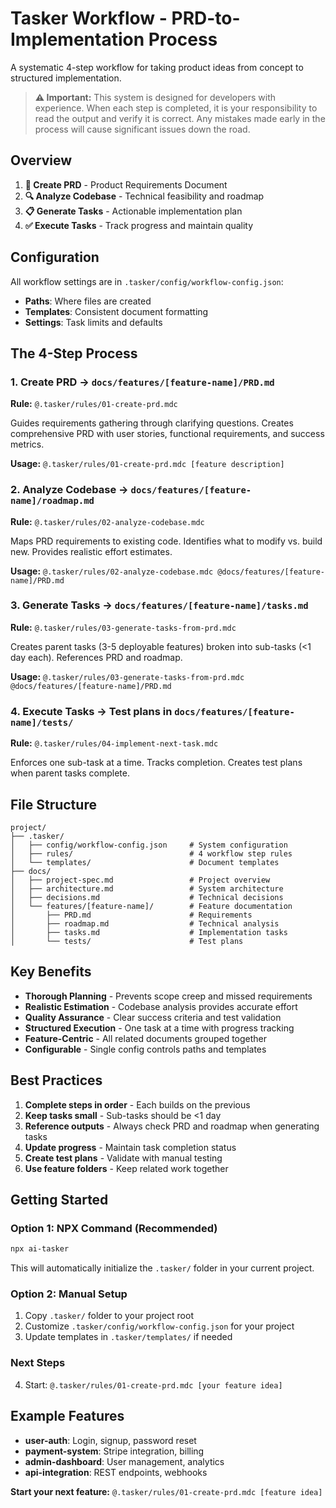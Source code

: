 # Tasker Workflow - PRD-to-Implementation Process

A systematic 4-step workflow for taking product ideas from concept to structured implementation.

> **⚠️ Important:** This system is designed for developers with experience. When each step is completed, it is your responsibility to read the output and verify it is correct. Any mistakes made early in the process will cause significant issues down the road.

## Overview

1. **📝 Create PRD** - Product Requirements Document
2. **🔍 Analyze Codebase** - Technical feasibility and roadmap  
3. **📋 Generate Tasks** - Actionable implementation plan
4. **✅ Execute Tasks** - Track progress and maintain quality

## Configuration

All workflow settings are in `.tasker/config/workflow-config.json`:
- **Paths**: Where files are created
- **Templates**: Consistent document formatting
- **Settings**: Task limits and defaults

## The 4-Step Process

### 1. Create PRD → `docs/features/[feature-name]/PRD.md`
**Rule:** `@.tasker/rules/01-create-prd.mdc`

Guides requirements gathering through clarifying questions. Creates comprehensive PRD with user stories, functional requirements, and success metrics.

**Usage:** `@.tasker/rules/01-create-prd.mdc [feature description]`

### 2. Analyze Codebase → `docs/features/[feature-name]/roadmap.md`
**Rule:** `@.tasker/rules/02-analyze-codebase.mdc`

Maps PRD requirements to existing code. Identifies what to modify vs. build new. Provides realistic effort estimates.

**Usage:** `@.tasker/rules/02-analyze-codebase.mdc @docs/features/[feature-name]/PRD.md`

### 3. Generate Tasks → `docs/features/[feature-name]/tasks.md`
**Rule:** `@.tasker/rules/03-generate-tasks-from-prd.mdc`  

Creates parent tasks (3-5 deployable features) broken into sub-tasks (<1 day each). References PRD and roadmap.

**Usage:** `@.tasker/rules/03-generate-tasks-from-prd.mdc @docs/features/[feature-name]/PRD.md`

### 4. Execute Tasks → Test plans in `docs/features/[feature-name]/tests/`
**Rule:** `@.tasker/rules/04-implement-next-task.mdc`

Enforces one sub-task at a time. Tracks completion. Creates test plans when parent tasks complete.

## File Structure

```
project/
├── .tasker/
│   ├── config/workflow-config.json     # System configuration
│   ├── rules/                          # 4 workflow step rules
│   └── templates/                      # Document templates
├── docs/
│   ├── project-spec.md                 # Project overview
│   ├── architecture.md                 # System architecture  
│   ├── decisions.md                    # Technical decisions
│   └── features/[feature-name]/        # Feature documentation
│       ├── PRD.md                      # Requirements
│       ├── roadmap.md                  # Technical analysis
│       ├── tasks.md                    # Implementation tasks
│       └── tests/                      # Test plans
```

## Key Benefits

- **Thorough Planning** - Prevents scope creep and missed requirements
- **Realistic Estimation** - Codebase analysis provides accurate effort
- **Quality Assurance** - Clear success criteria and test validation
- **Structured Execution** - One task at a time with progress tracking
- **Feature-Centric** - All related documents grouped together
- **Configurable** - Single config controls paths and templates

## Best Practices

1. **Complete steps in order** - Each builds on the previous
2. **Keep tasks small** - Sub-tasks should be <1 day
3. **Reference outputs** - Always check PRD and roadmap when generating tasks
4. **Update progress** - Maintain task completion status
5. **Create test plans** - Validate with manual testing
6. **Use feature folders** - Keep related work together

## Getting Started

### Option 1: NPX Command (Recommended)
```bash
npx ai-tasker
```
This will automatically initialize the `.tasker/` folder in your current project.

### Option 2: Manual Setup
1. Copy `.tasker/` folder to your project root
2. Customize `.tasker/config/workflow-config.json` for your project
3. Update templates in `.tasker/templates/` if needed

### Next Steps
4. Start: `@.tasker/rules/01-create-prd.mdc [your feature idea]`

## Example Features

- **user-auth**: Login, signup, password reset
- **payment-system**: Stripe integration, billing
- **admin-dashboard**: User management, analytics
- **api-integration**: REST endpoints, webhooks

**Start your next feature:** `@.tasker/rules/01-create-prd.mdc [feature idea]` 